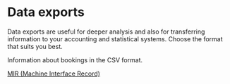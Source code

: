 # Data exports

Data exports are useful for deeper analysis and also for transferring information to your accounting and statistical systems. Choose the format that suits you best.

Information about bookings in the CSV format. 

[MIR \(Machine Interface Record\)](mir.md)

